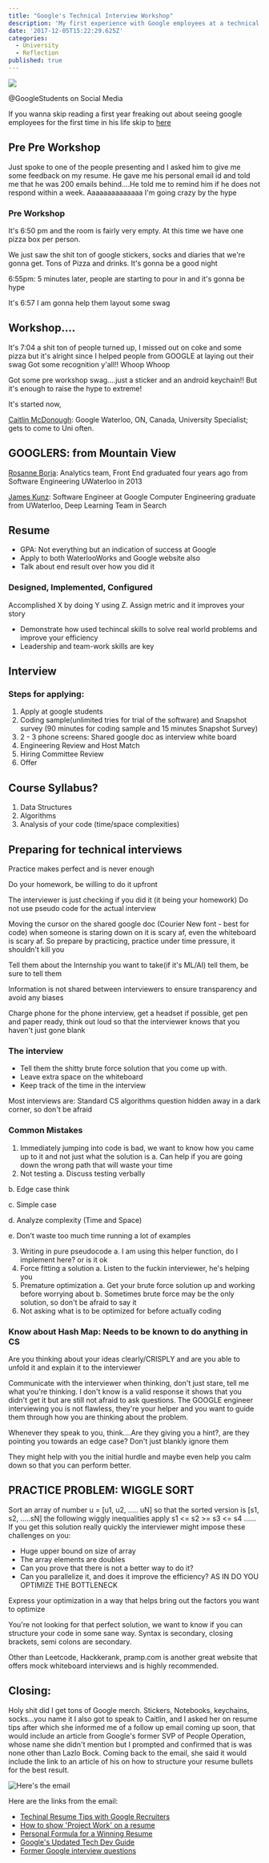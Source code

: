 ```yaml
---
title: "Google's Technical Interview Workshop"
description: 'My first experience with Google employees at a technical interview workshop. Also includes technical interview workshop tips.'
date: '2017-12-05T15:22:29.625Z'
categories:
  - University
  - Reflection
published: true
---
```


![](./images/bring_questions_build_answers.png)

@GoogleStudents on Social Media

If you wanna skip reading a first year freaking out about seeing google employees for the first time in his life skip to [here](#googlers-from-mountain-view)

## Pre Pre Workshop
Just spoke to one of the people presenting and I asked him to give me some feedback on my resume. He gave me his personal email id and told me that he was 200 emails behind....He told me to remind him if he does not respond within a week. Aaaaaaaaaaaaaa I'm going crazy by the hype

### Pre Workshop
It's 6:50 pm and the room is fairly very empty. At this time we have one pizza box per person.

We just saw the shit ton of google stickers, socks and diaries that we're gonna get. Tons of Pizza and drinks. It's gonna be a good night

6:55pm: 5 minutes later, people are starting to pour in and it's gonna be hype

It's 6:57 I am gonna help them layout some swag

## Workshop....

It's 7:04 a shit ton of people turned up, I missed out on coke and some pizza but it's alright since I helped people from GOOGLE at laying out their swag
Got some recognition y'all!! Whoop Whoop

Got some pre workshop swag....just a sticker and an android keychain!! But it's enough to raise the hype to extreme!

It's started now,

[Caitlin McDonough](https://www.linkedin.com/in/caitlin-mcdonough-b82b9213/): Google Waterloo, ON, Canada, University Specialist; gets to come to Uni often.

## GOOGLERS: from Mountain View

[Rosanne Borja](https://www.linkedin.com/in/rosanneborja): Analytics team, Front End graduated four years ago from Software Engineering UWaterloo in 2013

[James Kunz](https://www.linkedin.com/in/jameskunz/): Software Engineer at Google Computer Engineering graduate from UWaterloo, Deep Learning Team in Search

## Resume
- GPA: Not everything but an indication of success at Google
- Apply to both WaterlooWorks and Google website also
- Talk about end result over how you did it

### Designed, Implemented, Configured
Accomplished X by doing Y using Z. Assign metric and it improves your story

- Demonstrate how used techincal skills to solve real world problems and improve your efficiency
- Leadership and team-work skills are key

## Interview

### Steps for applying:
1. Apply at google students
2. Coding sample(unlimited tries for trial of the software) and Snapshot survey (90 minutes for coding sample and 15 minutes Snapshot Survey)
3. 2 - 3 phone screens: Shared google doc as interview white board
4. Engineering Review and Host Match
5. Hiring Committee Review
6. Offer

## Course Syllabus?
1. Data Structures
2. Algorithms
3. Analysis of your code (time/space complexities)

## Preparing for technical interviews
Practice makes perfect and is never enough

Do your homework, be willing to do it upfront

The interviewer is just checking if you did it (it being your homework)
Do not use pseudo code for the actual interview

Moving the cursor on the shared google doc (Courier New font - best for code) when someone is staring down on it is scary af, even the whiteboard is scary af. So prepare by practicing, practice under time pressure, it shouldn't kill you

Tell them about the Internship you want to take(if it's ML/AI) tell them, be sure to tell them

Information is not shared between interviewers to ensure transparency and avoid any biases

Charge phone for the phone interview, get a headset if possible, get pen and paper ready, think out loud so that the interviewer knows that you haven't just gone blank

### The interview
- Tell them the shitty brute force solution that you come up with.
- Leave extra space on the whiteboard
- Keep track of the time in the interview

Most interviews are: Standard CS algorithms question hidden away in a dark corner, so don't be afraid

### Common Mistakes
1. Immediately jumping into code is bad, we want to know how you came up to it and not just what the solution is
  a. Can help if you are going down the wrong path that will waste your time
2. Not testing
  a. Discuss testing verbally

  b. Edge case think

  c. Simple case

  d. Analyze complexity (Time and Space)

  e. Don't waste too much time running a lot of examples

3. Writing in pure pseudocode
  a. I am using this helper function, do I implement here? or is it ok
4. Force fitting a solution
  a. Listen to the fuckin interviewer, he's helping you
5. Premature optimization
  a. Get your brute force solution up and working before worrying about
  b. Sometimes brute force may be the only solution, so don't be afraid to say it
6. Not asking what is to be optimized for before actually coding


### Know about Hash Map: Needs to be known to do anything in CS

Are you thinking about your ideas clearly/CRISPLY and are you able to unfold it and explain it to the interviewer

Communicate with the interviewer when thinking, don't just stare, tell me what you're thinking. I don't know is a valid response it shows that you didn't get it but are still not afraid to ask questions. The GOOGLE engineer interviewing you is not flawless, they're your helper and you want to guide them through how you are thinking about the problem.

Whenever they speak to you, think....Are they giving you a hint?, are they pointing you towards an edge case? Don't just blankly ignore them

They might help with you the initial hurdle and maybe even help you calm down so that you can perform better.

## PRACTICE PROBLEM: WIGGLE SORT

Sort an array of number u = [u1, u2, ..... uN] so that the sorted version is [s1, s2, .....sN]
the following wiggly inequalities apply s1 <= s2 >= s3 <= s4 ......
If you get this solution really quickly the interviewer might impose these challenges on you:
 - Huge upper bound on size of array
 - The array elements are doubles
 - Can you prove that there is not a better way to do it?
 - Can you parallelize it, and does it improve the efficiency? AS IN DO YOU OPTIMIZE THE BOTTLENECK

Express your optimization in a way that helps bring out the factors you want to optimize

You're not looking for that perfect solution, we want to know if you can structure your code in some sane way. Syntax is secondary, closing brackets, semi colons are secondary.

Other than Leetcode, Hackkerank, pramp.com is another great website that offers mock whiteboard interviews and is highly recommended.

## Closing:
Holy shit did I get tons of Google merch. Stickers, Notebooks, keychains, socks...you name it
I also got to speak to Caitlin, and I asked her on resume tips after which she informed me of a follow up email coming up soon, that would include an article from Google's former SVP of People Operation, whose name she didn't mention but I prompted and confirmed that is was none other than Lazlo Bock. Coming back to the email, she said it would include the link to an article of his on how to structure your resume bullets for the best result.

![Here's the email](https://i.imgur.com/sPtfa5D.png)

Here are the links from the email:
- [Techinal Resume Tips with Google Recruiters](https://www.youtube.com/watch?v=ZjeXxLnnH5I)
- [How to show 'Project Work' on a resume](https://www.youtube.com/watch?v=HcNr23p-92U)
- [Personal Formula for a Winning Resume](https://www.linkedin.com/pulse/20140929001534-24454816-my-personal-formula-for-a-better-resume/)
- [Google's Updated Tech Dev Guide](g.co/techdevguide)
- [Former Google interview questions](https://techdevguide.withgoogle.com/resources/?types=coding-interview-question)
